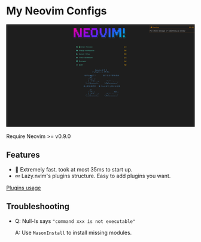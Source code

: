 

# My Neovim Configs

![Dashboard](./static/dashboard.png "Dashboard")

Require Neovim >= v0.9.0

## Features

- 🚀 Extremely fast. took at most 35ms to start up.
- 💤 Lazy.nvim's plugins structure. Easy to add plugins you want.

[Plugins usage](./USAGE.md "Plugins")


## Troubleshooting

- Q: Null-ls says `"command xxx is not executable"`

  A: Use `MasonInstall` to install missing modules.

